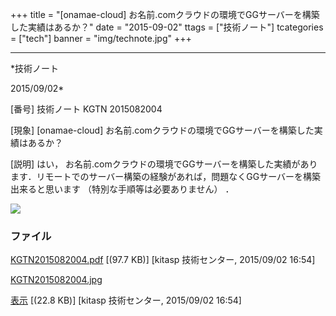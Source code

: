 ﻿+++
title = "[onamae-cloud] お名前.comクラウドの環境でGGサーバーを構築した実績はあるか？"
date = "2015-09-02"
ttags = ["技術ノート"]
tcategories = ["tech"]
banner = "img/technote.jpg"
+++

-----------------------------------------------------------------------------------------------------------------------------

*技術ノート

2015/09/02*


[番号]
技術ノート KGTN 2015082004

[現象]
[onamae-cloud]
お名前.comクラウドの環境でGGサーバーを構築した実績はあるか？

[説明]
はい，
お名前.comクラウドの環境でGGサーバーを構築した実績があります．リモートでのサーバー構築の経験があれば，問題なくGGサーバーを構築出来ると思います
（特別な手順等は必要ありません） ．

![](http://techreport.kitasp.net/attachments/download/2220/KGTN2015082004.jpg)


### ファイル

 
 


[KGTN2015082004.pdf](http://techreport.kitasp.net/attachments/download/2219/KGTN2015082004.pdf)
 [(97.7 KB)] [kitasp 技術センター, 2015/09/02
16:54]

[KGTN2015082004.jpg](http://techreport.kitasp.net/attachments/download/2220/KGTN2015082004.jpg)

[表示](http://techreport.kitasp.net/attachments/2220/KGTN2015082004.jpg "表示")
 [(22.8 KB)] [kitasp 技術センター, 2015/09/02
16:54]


 


 

